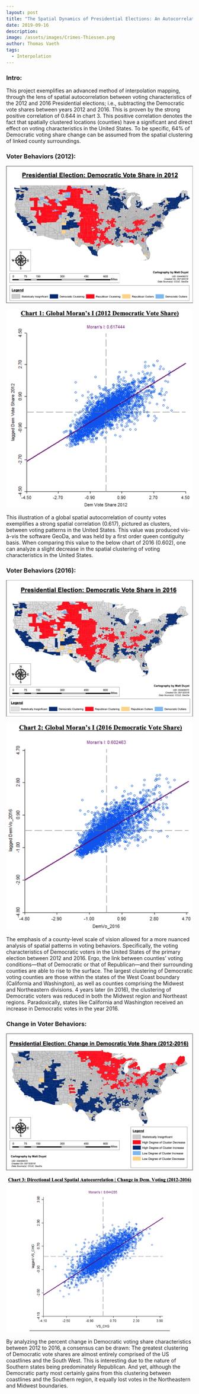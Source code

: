 ```yaml
---
layout: post
title: "The Spatial Dynamics of Presidential Elections: An Autocorrelation Analysis of Voter Behavior in 2012 & 2016"
date: 2019-09-16
description: 
image: /assets/images/Crimes-Thiessen.png
author: Thomas Vaeth
tags: 
  - Interpolation
---
```


### Intro:

This project exemplifies an advanced method of interpolation mapping, through the lens of spatial autocorrelation between voting characteristics of the 2012 and 2016 Presidential elections; i.e., subtracting the Democratic vote shares between years 2012 and 2016. This is proven by the strong positive correlation of 0.644 in chart 3. This positive correlation denotes the fact that spatially clustered locations (counties) have a significant and direct effect on voting characteristics in the United States. To be specific, 64% of Democratic voting share change can be assumed from the spatial clustering of linked county surroundings.

### Voter Behaviors (2012):

![Map GIS](/assets/images/pres-2012.png)

![Placeholder](/assets/images/Moran-2012.png)

This illustration of a global spatial autocorrelation of county votes exemplifies a strong spatial correlation (0.617), pictured as clusters, between voting patterns in the United States. This value was produced vis-à-vis the software GeoDa, and was held by a first order queen contiguity basis. When comparing this value to the below chart of 2016 (0.602), one can analyze a slight decrease in the spatial clustering of voting characteristics in the United States.

### Voter Behaviors (2016):

![Placeholder](/assets/images/pres-2016.png)

![Placeholder](/assets/images/Moran-2016.png)

The emphasis of a county-level scale of vision allowed for a more nuanced analysis of spatial patterns in voting behaviors. Specifically, the voting characteristics of Democratic voters in the United States of the primary election between 2012 and 2016. Ergo, the link between counties’ voting conditions—that of Democratic or that of Republican—and their surrounding counties are able to rise to the surface. The largest clustering of Democratic voting counties are those within the states of the West Coast boundary (California and Washington), as well as counties comprising the Midwest and Northeastern divisions. 4 years later (in 2016), the clustering of Democratic voters was reduced in both the Midwest region and Northeast regions. Paradoxically, states like California and Washington received an increase in Democratic votes in the year 2016.

### Change in Voter Behaviors:

![Placeholder](/assets/images/change-in-pres.png)

![Placeholder](/assets/images/Moran-change.png)

By analyzing the percent change in Democratic voting share characteristics between 2012 to 2016, a consensus can be drawn: The greatest clustering of Democratic vote shares are almost entirely comprised of the US coastlines and the South West. This is interesting due to the nature of Southern states being predominately Republican. And yet, although the Democratic party most certainly gains from this clustering between coastlines and the Southern region, it equally lost votes in the Northeastern and Midwest boundaries.